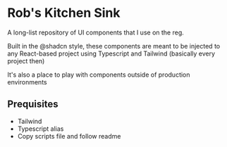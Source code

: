 # Rob's Kitchen Sink

A long-list repository of UI components that I use on the reg.

Built in the @shadcn style, these components are meant to be injected to any React-based project using Typescript and Tailwind (basically every project then)

It's also a place to play with components outside of production environments

## Prequisites

- Tailwind
- Typescript alias
- Copy scripts file and follow readme